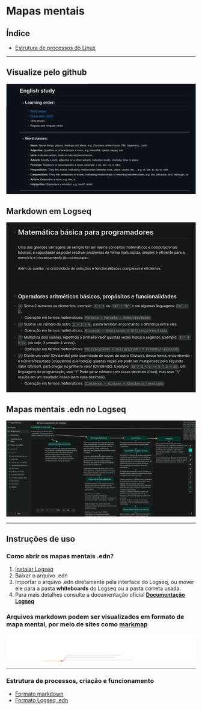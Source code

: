 # Mapas mentais

## Índice
- [Estrutura de processos do Linux](#estrutura-de-processos-criação-e-funcionamento)

---

## Visualize pelo github
![Markmap](./assets/markdown_github.png)

## Markdown em Logseq
![Markmap](./assets/markdown_logseq.png)

## Mapas mentais .edn no Logseq
![Markmap](./assets/mapa_mental_logseq.png)

---

## Instruções de uso

### Como abrir os mapas mentais .edn?
1. [Instalar Logseq](https://logseq.com/)
2. Baixar o arquivo .edn
3. Importar o arquivo .edn diretamente pela interface do Logseq, ou mover ele para a pasta **whiteboards** do Logseq ou a pasta correta usada.
4. Para mais detalhes consulte a documentação oficial **[Documentação Logseq](https://github.com/logseq/logseq)**

### Arquivos markdown podem ser visualizados em formato de mapa mental, por meio de sites como [markmap](https://markmap.js.org/repl)
![Markmap](./assets/markmap_example.svg)

---

### Estrutura de processos, criação e funcionamento
- [Formato markdown](markdowns/process-structure.md)
- [Formato Logseq .edn](whiteboards/process-structure.md)


